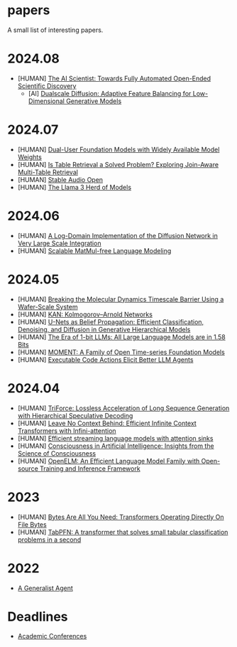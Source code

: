 # papers
A small list of interesting papers.

# 2024.08
- [HUMAN] [The AI Scientist: Towards Fully Automated Open-Ended Scientific Discovery](https://arxiv.org/pdf/2408.06292)
    - [AI] [Dualscale Diffusion: Adaptive Feature Balancing for Low-Dimensional Generative Models](https://sakana.ai/assets/ai-scientist/adaptive_dual_scale_denoising.pdf)

# 2024.07
- [HUMAN] [Dual-User Foundation Models with Widely Available Model Weights](https://www.ntia.gov/sites/default/files/publications/ntia-ai-open-model-report.pdf)
- [HUMAN] [Is Table Retrieval a Solved Problem? Exploring Join-Aware Multi-Table Retrieval](https://arxiv.org/pdf/2404.09889)
- [HUMAN] [Stable Audio Open](https://arxiv.org/pdf/2407.14358)
- [HUMAN] [The Llama 3 Herd of Models](https://ai.meta.com/research/publications/the-llama-3-herd-of-models/)

# 2024.06
- [HUMAN] [A Log-Domain Implementation of the Diffusion Network in Very Large Scale Integration](https://proceedings.neurips.cc/paper_files/paper/2010/file/7bcdf75ad237b8e02e301f4091fb6bc8-Paper.pdf)
- [HUMAN] [Scalable MatMul-free Language Modeling](https://arxiv.org/pdf/2406.02528)

# 2024.05
- [HUMAN] [Breaking the Molecular Dynamics Timescale Barrier Using a Wafer-Scale System](https://arxiv.org/pdf/2405.07898)
- [HUMAN] [KAN: Kolmogorov–Arnold Networks](https://arxiv.org/pdf/2404.19756)
- [HUMAN] [U-Nets as Belief Propagation: Efficient Classification, Denoising, and Diffusion in Generative Hierarchical Models](https://arxiv.org/pdf/2404.18444)
- [HUMAN] [The Era of 1-bit LLMs: All Large Language Models are in 1.58 Bits](https://arxiv.org/pdf/2402.17764)
- [HUMAN] [MOMENT: A Family of Open Time-series Foundation Models](https://arxiv.org/pdf/2402.03885)
- [HUMAN] [Executable Code Actions Elicit Better LLM Agents](https://arxiv.org/pdf/2402.01030)

# 2024.04
- [HUMAN] [TriForce: Lossless Acceleration of Long Sequence Generation with Hierarchical Speculative Decoding](https://arxiv.org/pdf/2404.11912v1.pdf)
- [HUMAN] [Leave No Context Behind: Efficient Infinite Context Transformers with Infini-attention](https://arxiv.org/pdf/2404.07143v1.pdf)
- [HUMAN] [Efficient streaming language models with attention sinks](https://arxiv.org/pdf/2309.17453.pdf)
- [HUMAN] [Consciousness in Artificial Intelligence: Insights from the Science of Consciousness](https://arxiv.org/pdf/2308.08708v3.pdf)
- [HUMAN] [OpenELM: An Efficient Language Model Family with Open-source Training and Inference Framework](https://arxiv.org/pdf/2404.14619)

# 2023
- [HUMAN] [Bytes Are All You Need: Transformers Operating Directly On File Bytes](https://arxiv.org/pdf/2306.00238)
- [HUMAN] [TabPFN: A transformer that solves small tabular classification problems in a second](https://arxiv.org/pdf/2207.01848v3.pdf)

# 2022
- [A Generalist Agent](https://arxiv.org/pdf/2205.06175)

# Deadlines
- [Academic Conferences](https://aideadlin.es/?sub=ML,CV,CG,NLP,RO,SP,DM,AP,KR,HCI)
